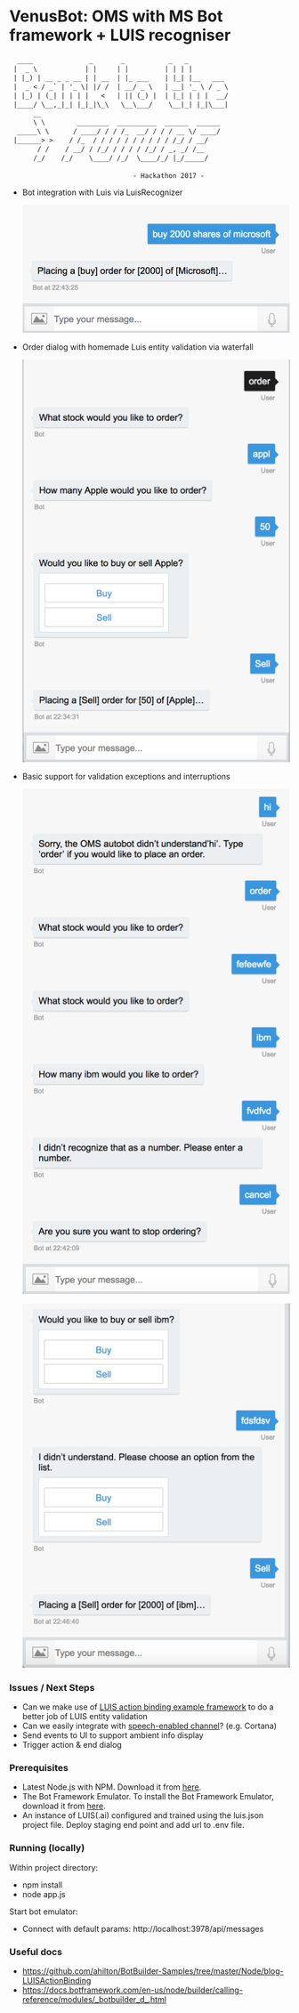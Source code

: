 
# VenusBot: OMS with MS Bot framework + LUIS recogniser

```
  ____              _       _           _   _
 |  _ \            | |     | |         | | | |
 | |_) | __ _ _ __ | | __  | |_ ___    | |_| |__   ___
 |  _ < / _` | '_ \| |/ /  | __/ _ \   | __| '_ \ / _ \
 | |_) | (_| | | | |   <   | || (_) |  | |_| | | |  __/
 |____/ \__,_|_| |_|_|\_\   \__\___/    \__|_| |_|\___|
      __
      \ \        ________  __________  ______  ______
  _____\ \      / ____/ / / /_  __/ / / / __ \/ ____/
 |______> >    / /_  / / / / / / / / / / /_/ / __/
       / /    / __/ / /_/ / / / / /_/ / _, _/ /__
      /_/    /_/    \____/ /_/  \____/_/ |_/_____/

                               - Hackathon 2017 -
```

* Bot integration with Luis via LuisRecognizer

    ![Happy Case](doc/img/bot-v1-happy-case.png)

* Order dialog with homemade Luis entity validation via waterfall

    ![Waterfall](doc/img/bot-v1-waterfall.png)

* Basic support for validation exceptions and interruptions

    ![Validation exception](doc/img/bot-v1-exceptions.png)

    ![Validation exception](doc/img/bot-v1-exceptions2.png)

### Issues / Next Steps
* Can we make use of [LUIS action binding example framework](https://github.com/ahilton/BotBuilder-Samples/tree/master/Node/blog-LUISActionBinding) to do a better job of LUIS entity validation
* Can we easily integrate with [speech-enabled channel](https://docs.microsoft.com/en-us/bot-framework/nodejs/bot-builder-nodejs-text-to-speech)? (e.g. Cortana)
* Send events to UI to support ambient info display
* Trigger action & end dialog


### Prerequisites

* Latest Node.js with NPM. Download it from [here](https://nodejs.org/en/download/).
* The Bot Framework Emulator. To install the Bot Framework Emulator, download it from [here](https://emulator.botframework.com/).
* An instance of LUIS(.ai) configured and trained using the luis.json project file. Deploy staging end point and add url to .env file.

### Running (locally)

Within project directory:
* npm install
* node app.js

Start bot emulator:
* Connect with default params: http://localhost:3978/api/messages

### Useful docs

* https://github.com/ahilton/BotBuilder-Samples/tree/master/Node/blog-LUISActionBinding
* https://docs.botframework.com/en-us/node/builder/calling-reference/modules/_botbuilder_d_.html

